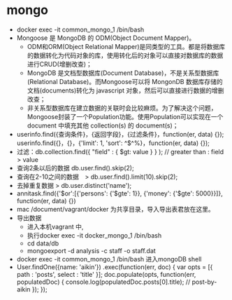 mongo
======

* docker exec -it common_mongo_1 /bin/bash
* Mongoose 是 MongoDB 的 ODM(Object Document Mapper)。
    * ODM和ORM(Object Relational Mapper)是同类型的工具。都是将数据库的数据转化为代码对象的库，使用转化后的对象可以直接对数据库的数据进行CRUD(增删改查)；
    *  MongoDB 是文档型数据库(Document Database)，不是关系型数据库(Relational Database)。而Mongoose可以将 MongonDB 数据库存储的文档(documents)转化为 javascript 对象，然后可以直接进行数据的增删改查；
    * 非关系型数据库在建立数据的关联时会比较麻烦。为了解决这个问题，Mongoose封装了一个Population功能。使用Population可以实现在一个 document 中填充其他 collection(s) 的 document(s)；
* userinfo.find({查询条件}，{返回字段}，{过滤条件}，function(er, data) {});  <br>
	userinfo.find({}，{}，{'limit': 1, 'sort': $%^$^$^%}，function(er, data) {}); 
* 过滤：db.collection.find({ "field" : { $gt: value } } ); // greater than : field > value
* 查询2条以后的数据 db.user.find().skip(2);
* 查询在2-10之间的数据　> db.user.find().limit(10).skip(2);
* 去掉重复数据 > db.user.distinct('name');
* annitask.find({'$or':[{'persons': {'$gte': 1}}, {'money': {'$gte': 5000}}]}, function(er, data) {})
* mac /document/vagrant/docker 为共享目录，导入导出表君放在这里。
* 导出数据
    * 进入本机vagrant 中,
    * 执行docker exec -it docker_mongo_1 /bin/bash
    * cd data/db
    * mongoexport -d analysis -c staff -o staff.dat
* docker exec -it common_mongo_1 /bin/bash 进入mongoDB shell
* User.findOne({name: 'aikin'})
    .exec(function(err, doc) {
        var opts = [{
            path   : 'posts',
            select : 'title'
        }];
        doc.populate(opts, function(err, populatedDoc) {
            console.log(populatedDoc.posts[0].title);  // post-by-aikin
        });
    });

